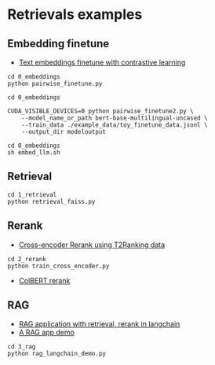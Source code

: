 # Retrievals examples


## Embedding finetune
- [Text embeddings finetune with contrastive learning](0_embeddings/pairwise_finetune2.py)

```shell
cd 0_embeddings
python pairwise_finetune.py
```

```shell
cd 0_embeddings

CUDA_VISIBLE_DEVICES=0 python pairwise_finetune2.py \
    --model_name_or_path bert-base-multilingual-uncased \
    --train_data ./example_data/toy_finetune_data.jsonl \
    --output_dir modeloutput
```

```shell
cd 0_embeddings
sh embed_llm.sh
```

## Retrieval

```shell
cd 1_retrieval
python retrieval_faiss.py
```

## Rerank
- [Cross-encoder Rerank using T2Ranking data](2_rerank/train_cross_encoder.py)

```shell
cd 2_rerank
python train_cross_encoder.py
```

- [ColBERT rerank](2_rerank/train_colbert.py)


## RAG
- [RAG application with retrieval, rerank in langchain](../reference/rag_langchain.py)
- [A RAG app demo](3_rag/README.md)

```shell
cd 3_rag
python rag_langchain_demo.py
```
